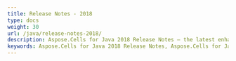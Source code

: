 ```yaml
---
title: Release Notes - 2018
type: docs
weight: 30
url: /java/release-notes-2018/
description: Aspose.Cells for Java 2018 Release Notes – the latest enhancements, new features, and fixes.
keywords: Aspose.Cells for Java 2018 Release Notes, Aspose.Cells for Java 2018 updates and fixes
---
```



